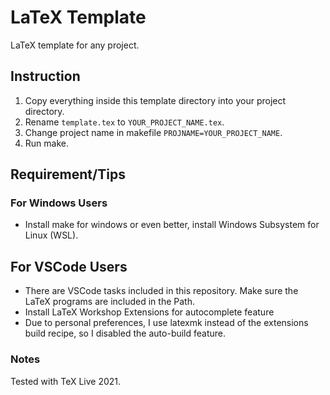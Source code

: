 # LaTeX Template

LaTeX template for any project.

## Instruction

1. Copy everything inside this template directory into your project directory.
1. Rename `template.tex` to `YOUR_PROJECT_NAME.tex`.
1. Change project name in makefile `PROJNAME=YOUR_PROJECT_NAME`.
1. Run make.

## Requirement/Tips

### For Windows Users

- Install make for windows or even better, install Windows Subsystem for Linux (WSL).

## For VSCode Users

- There are VSCode tasks included in this repository. Make sure the LaTeX programs are included in the Path.
- Install LaTeX Workshop Extensions for autocomplete feature
- Due to personal preferences, I use latexmk instead of the extensions build recipe, so I disabled the auto-build feature.

### Notes

Tested with TeX Live 2021.
